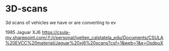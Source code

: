 # 3D-scans
3d scans of vehicles we have or are converting to ev

1985 Jaguar XJ6 
https://csula-my.sharepoint.com/:f:/r/personal/jvelten_calstatela_edu/Documents/CSULA%20EVCC%20material/Jaguar%20xj6%20scans?csf=1&web=1&e=OsdpuX
